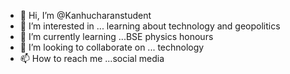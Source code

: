 - 👋 Hi, I’m @Kanhucharanstudent
- 👀 I’m interested in ... learning about technology and geopolitics
- 🌱 I’m currently learning ...BSE physics honours
- 💞️ I’m looking to collaborate on ... technology
- 📫 How to reach me ...social media

<!---
Kanhucharanstudent/Kanhucharanstudent is a ✨ special ✨ repository because its `README.md` (this file) appears on your GitHub profile.
You can click the Preview link to take a look at your changes.
--->
